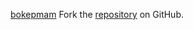 [bokepmam](https://bokepmam.pages.dev)
Fork the [repository](https://github.com/harlahsaduki) on GitHub.